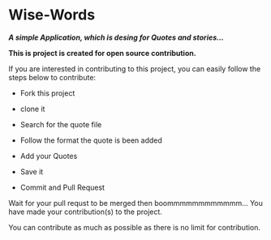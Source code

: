 # Wise-Words

<b> <i> A simple Application, which is desing for Quotes and stories...</i></b> 

<b> This is project is created for open source contribution. </b>

If you are interested in contributing to this project, you can easily follow the steps below to contribute:

- Fork this project

- clone it

- Search for the quote file 

- Follow the format the quote is been added

- Add your Quotes

- Save it

- Commit and Pull Request

Wait for your pull requst to be merged then boommmmmmmmmmmm... You have made your contribution(s) to the project.

You can contribute as much as possible as there is no limit for contribution.
